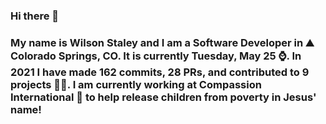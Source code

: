 ### Hi there 👋

### My name is Wilson Staley and I am a Software Developer in ⛰ Colorado Springs, CO.  It is currently Tuesday, May 25 ⌚. In 2021 I have made 162 commits, 28 PRs, and contributed to 9 projects 👨‍💻. I am currently working at Compassion International 🏢 to help release children from poverty in Jesus' name!